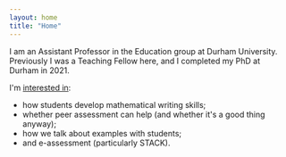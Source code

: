 ```yaml
---
layout: home
title: "Home"
---
```


I am an Assistant Professor in the Education group at Durham University. Previously I was a Teaching Fellow here, and I completed my PhD at Durham in 2021.

I'm [interested in](research):

- how students develop mathematical writing skills;
- whether peer assessment can help (and whether it's a good thing anyway);
-  how we talk about examples with students;
-  and e-assessment (particularly STACK).

